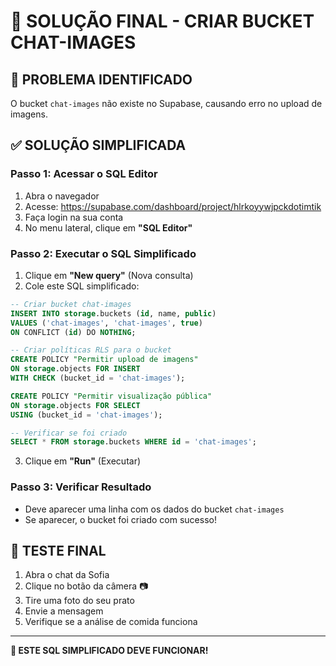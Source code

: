 # 🎯 SOLUÇÃO FINAL - CRIAR BUCKET CHAT-IMAGES

## 🚨 PROBLEMA IDENTIFICADO
O bucket `chat-images` não existe no Supabase, causando erro no upload de imagens.

## ✅ SOLUÇÃO SIMPLIFICADA

### Passo 1: Acessar o SQL Editor
1. Abra o navegador
2. Acesse: https://supabase.com/dashboard/project/hlrkoyywjpckdotimtik
3. Faça login na sua conta
4. No menu lateral, clique em **"SQL Editor"**

### Passo 2: Executar o SQL Simplificado
1. Clique em **"New query"** (Nova consulta)
2. Cole este SQL simplificado:

```sql
-- Criar bucket chat-images
INSERT INTO storage.buckets (id, name, public)
VALUES ('chat-images', 'chat-images', true)
ON CONFLICT (id) DO NOTHING;

-- Criar políticas RLS para o bucket
CREATE POLICY "Permitir upload de imagens" 
ON storage.objects FOR INSERT 
WITH CHECK (bucket_id = 'chat-images');

CREATE POLICY "Permitir visualização pública" 
ON storage.objects FOR SELECT 
USING (bucket_id = 'chat-images');

-- Verificar se foi criado
SELECT * FROM storage.buckets WHERE id = 'chat-images';
```

3. Clique em **"Run"** (Executar)

### Passo 3: Verificar Resultado
- Deve aparecer uma linha com os dados do bucket `chat-images`
- Se aparecer, o bucket foi criado com sucesso!

## 🧪 TESTE FINAL

1. Abra o chat da Sofia
2. Clique no botão da câmera 📷
3. Tire uma foto do seu prato
4. Envie a mensagem
5. Verifique se a análise de comida funciona

---

**🔧 ESTE SQL SIMPLIFICADO DEVE FUNCIONAR!**